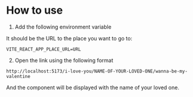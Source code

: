 # How to use

1. Add the following environment variable

It should be the URL to the place you want to go to:

```
VITE_REACT_APP_PLACE_URL=URL
```

2. Open the link using the following format

```
http://localhost:5173/i-love-you/NAME-OF-YOUR-LOVED-ONE/wanna-be-my-valentine
```

And the component will be displayed with the name of your loved one.
